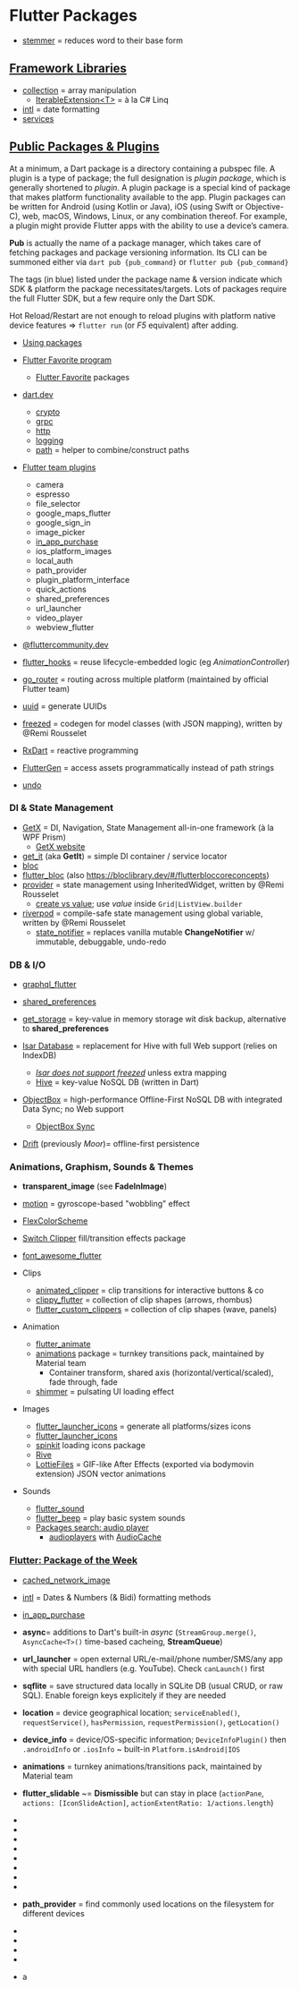 # Flutter Packages

* [stemmer](https://pub.dev/packages/stemmer) = reduces word to their base form

## [Framework Libraries](https://api.flutter.dev/index.html)

* [collection](https://api.flutter.dev/flutter/package-collection_collection/package-collection_collection-library.html) = array manipulation
  * [IterableExtension\<T>](https://api.flutter.dev/flutter/package-collection_collection/IterableExtension.html) = à la C# Linq
* [intl](https://api.flutter.dev/flutter/intl/intl-library.html) = date formatting
* [services](https://api.flutter.dev/flutter/services/services-library.html)

## [Public Packages & Plugins](https://pub.dev/)

At a minimum, a Dart package is a directory containing a pubspec file.
A plugin is a type of package; the full designation is _plugin package_, which is generally shortened to _plugin_.
A plugin package is a special kind of package that makes platform functionality available to the app. Plugin packages can be written for Android (using Kotlin or Java), iOS (using Swift or Objective-C), web, macOS, Windows, Linux, or any combination thereof. For example, a plugin might provide Flutter apps with the ability to use a device’s camera.

**Pub** is actually the name of a package manager, which takes care of fetching packages and package versioning information.
Its CLI can be summoned either via `dart pub {pub_command}` or `flutter pub {pub_command}`

The tags (in blue) listed under the package name & version indicate which SDK & platform the package necessitates/targets.
Lots of packages require the full Flutter SDK, but a few require only the Dart SDK.

Hot Reload/Restart are not enough to reload plugins with platform native device features => `flutter run` (or _F5_ equivalent) after adding.

* [Using packages](https://docs.flutter.dev/development/packages-and-plugins/using-packages)
* [Flutter Favorite program](https://docs.flutter.dev/development/packages-and-plugins/favorites)
  * [Flutter Favorite](https://pub.dev/packages?q=is%3Aflutter-favorite) packages

* [dart.dev](https://pub.dev/publishers/dart.dev/packages)
  * [crypto](https://pub.dev/packages/crypto)
  * [grpc](https://pub.dev/packages/grpc)
  * [http](https://pub.dev/packages/http)
  * [logging](https://pub.dev/packages/logging)
  * [path](https://pub.dev/packages/path) = helper to combine/construct paths
* [Flutter team plugins](https://github.com/flutter/plugins#plugins)
  * camera
  * espresso
  * file_selector
  * google_maps_flutter
  * google_sign_in
  * image_picker
  * [in_app_purchase](https://pub.dev/packages/in_app_purchase)
  * ios_platform_images
  * local_auth
  * path_provider
  * plugin_platform_interface
  * quick_actions
  * shared_preferences
  * url_launcher
  * video_player
  * webview_flutter
* [@fluttercommunity.dev](https://pub.dev/publishers/fluttercommunity.dev/packages)

* [flutter_hooks](https://pub.dev/packages/flutter_hooks) = reuse lifecycle-embedded logic (eg _AnimationController_)
* [go_router](https://pub.dev/packages/go_router) = routing across multiple platform (maintained by official Flutter team)
* [uuid](https://pub.dev/packages/uuid) = generate UUIDs
* [freezed](https://pub.dev/packages/freezed) = codegen for model classes (with JSON mapping), written by @Remi Rousselet
* [RxDart](https://pub.dev/packages/rxdart) = reactive programming
* [FlutterGen](https://pub.dev/packages/flutter_gen) = access assets programmatically instead of path strings
* [undo](https://pub.dev/packages/undo)

### DI & State Management

* [GetX](https://pub.dev/packages/get) = DI, Navigation, State Management all-in-one framework (à la WPF Prism)
  * [GetX website](https://chornthorn.github.io/getx-docs/)
* [get_it](https://pub.dev/packages/get_it) (aka **GetIt**) = simple DI container / service locator
* [bloc](https://pub.dev/packages/bloc)
* [flutter_bloc](https://pub.dev/packages/flutter_bloc) (also <https://bloclibrary.dev/#/flutterbloccoreconcepts>)
* [provider](https://pub.dev/packages/provider) = state management using InheritedWidget, written by @Remi Rousselet
  * [create vs value](https://stackoverflow.com/a/61861315/3559724); use _value_ inside `Grid|ListView.builder`
* [riverpod](https://pub.dev/packages/flutter_riverpod) = compile-safe state management using global variable, written by @Remi Rousselet
  * [state_notifier](https://pub.dev/packages/state_notifier) = replaces vanilla mutable **ChangeNotifier** w/ immutable, debuggable, undo-redo

### DB & I/O

* [graphql_flutter](https://pub.dev/packages/graphql_flutter)
* [shared_preferences](https://pub.dev/packages/shared_preferences)
* [get_storage](https://pub.dev/packages/get_storage) = key-value in memory storage wit disk backup, alternative to **shared_preferences**

* [Isar Database](https://isar.dev/) = replacement for Hive with full Web support (relies on IndexDB)
  * [_Isar does not support freezed_](https://github.com/isar/isar/issues/197#issuecomment-1207419153) unless extra mapping
  * [Hive](https://pub.dev/packages/hive) = key-value NoSQL DB (written in Dart)
* [ObjectBox](https://objectbox.io/) = high-performance Offline-First NoSQL DB with integrated Data Sync; no Web support
  * [ObjectBox Sync](https://sync.objectbox.io/)
* [Drift](https://drift.simonbinder.eu/) (previously _Moor_)= offline-first persistence

### Animations, Graphism, Sounds & Themes

* **transparent_image** (see **FadeInImage**)
* [motion](https://pub.dev/packages/motion) = gyroscope-based "wobbling" effect
* [FlexColorScheme](https://pub.dev/packages/flex_color_scheme)
* [Switch Clipper](https://pub.dev/packages/flutter_switch_clipper) fill/transition effects package
* [font_awesome_flutter](https://pub.dev/packages/font_awesome_flutter)

* Clips
  * [animated_clipper](https://pub.dev/packages/animated_clipper) = clip transitions for interactive buttons & co
  * [clippy_flutter](https://pub.dev/packages/clippy_flutter) = collection of clip shapes (arrows, rhombus)
  * [flutter_custom_clippers](https://pub.dev/packages/flutter_custom_clippers) = collection of clip shapes (wave, panels)
* Animation
  * [flutter_animate](https://pub.dev/packages/flutter_animate)
  * [animations](https://pub.dev/packages/animations) package = turnkey transitions pack, maintained by Material team
    * Container transform, shared axis (horizontal/vertical/scaled), fade through, fade
  * [shimmer](https://pub.dev/packages/shimmer) = pulsating UI loading effect
* Images
  * [flutter_launcher_icons](https://pub.dev/packages/flutter_launcher_icons) = generate all platforms/sizes icons
  * [flutter_launcher_icons](https://pub.dev/packages/flutter_launcher_icons)
  * [spinkit](https://pub.dev/packages/flutter_spinkit) loading icons package
  * [Rive](https://pub.dev/packages/rive)
  * [LottieFiles](https://pub.dev/packages/lottie) = GIF-like After Effects (exported via bodymovin extension) JSON vector animations
* Sounds
  * [flutter_sound](https://pub.dev/packages/flutter_sound)
  * [flutter_beep](https://pub.dev/packages/flutter_beep) = play basic system sounds
  * [Packages search: audio player](https://pub.dev/packages?q=audio+player)
    * [audioplayers](https://pub.dev/packages/audioplayers) with [AudioCache](https://stackoverflow.com/a/52842613/3559724)

### [Flutter: Package of the Week](https://www.youtube.com/watch?v=r0tHiCjW2w0&list=PLjxrf2q8roU1quF6ny8oFHJ2gBdrYN_AK&index=21)

* [cached_network_image](https://docs.flutter.dev/cookbook/images/cached-images)
* [intl](https://pub.dev/packages/intl) = Dates & Numbers (& Bidi) formatting methods
* [in_app_purchase](https://pub.dev/packages/in_app_purchase)

* **async**= additions to Dart's built-in _async_ (`StreamGroup.merge()`, `AsyncCache<T>()` time-based cacheing, **StreamQueue**)
* **url_launcher** = open external URL/e-mail/phone number/SMS/any app with special URL handlers (e.g. YouTube). Check `canLaunch()` first
* **sqflite** = save structured data locally in SQLite DB (usual CRUD, or raw SQL). Enable foreign keys explicitely if they are needed
* **location** = device geographical location; `serviceEnabled()`, `requestService()`, `hasPermission`, `requestPermission()`, `getLocation()`
* **device_info** = device/OS-specific information; `DeviceInfoPlugin()` then `.androidInfo` or `.iosInfo` ~ built-in `Platform.isAndroid|IOS`
* **animations** = turnkey animations/transitions pack, maintained by Material team
* **flutter_slidable** ~= **Dismissible** but can stay in place (`actionPane`, `actions: [IconSlideAction]`, `actionExtentRatio: 1/actions.length`)
*
*
*
*
*
*
*
*
* **path_provider** = find commonly used locations on the filesystem for different devices
*
*
*
*
* a
